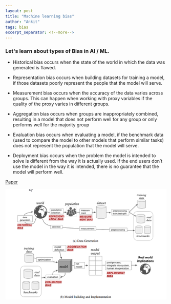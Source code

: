 ```yaml
---
layout: post
title: "Machine learning bias"
author: "Ankit"
tags: bias
excerpt_separator: <!--more-->
---
```


### Let's learn about types of Bias in AI / ML.<!--more-->

+ Historical bias occurs when the state of the world in which the data was generated is flawed.

+ Representation bias occurs when building datasets for training a model, if those datasets poorly represent the people that the model will serve.

+ Measurement bias occurs when the accuracy of the data varies across groups. This can happen when working with proxy variables if the quality of the proxy varies in different groups.

+ Aggregation bias occurs when groups are inappropriately combined, resulting in a model that does not perform well for any group or only performs well for the majority group

+ Evaluation bias occurs when evaluating a model, if the benchmark data (used to compare the model to other models that perform similar tasks) does not represent the population that the model will serve.

+ Deployment bias occurs when the problem the model is intended to solve is different from the way it is actually used. If the end users don’t use the model in the way it is intended, there is no guarantee that the model will perform well.

[Paper](https://arxiv.org/pdf/1901.10002.pdf)


![ML bias](/assets/bias.png)